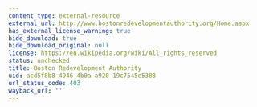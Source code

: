 ```yaml
---
content_type: external-resource
external_url: http://www.bostonredevelopmentauthority.org/Home.aspx
has_external_license_warning: true
hide_download: true
hide_download_original: null
license: https://en.wikipedia.org/wiki/All_rights_reserved
status: unchecked
title: Boston Redevelopment Authority
uid: acd5f8b8-4946-4b0a-a920-19c7545e5388
url_status_code: 403
wayback_url: ''
---
```

